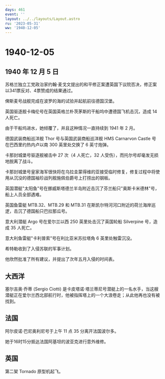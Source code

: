 ```yaml
---
days: 461
event: ''
layout: ../../layouts/Layout.astro
ru: '2023-05-31'
ww: '1940-12-05'
---
```


# 1940-12-05

## 1940 年 12 月 5 日

苏格兰独立工党政治家约翰·麦戈文提出的和平修正案遭英国下议院否决，修正案以341票反对、4票赞成的结果通过。

俾斯麦号战舰完成在波罗的海的试验并起航前往德国汉堡。

英国驱逐舰卡梅伦号在英国英格兰朴茨茅斯的干船坞中遭德国飞机击沉，造成 14
人死亡。

由于干船坞进水，她倾覆了，并且这种情况一直持续到 1941 年 2 月。

德国武装商船巡洋舰 Thor 号与英国武装商船巡洋舰 HMS Carnarvon Castle
号在巴西里约热内卢以南 300 英里处交换了 6 英寸炮弹。

卡那封城堡号驱逐舰被击中 27 次（4 人死亡，32
人受伤），而托尔号却毫发无损地脱离了战斗。

卡那封城堡号皇家海军很快将在乌拉圭蒙得维的亚接受临时修复，修复过程中将使用从沉没的德国袖珍战列舰施佩伯爵号上打捞出的钢板。

英国潜艇"太阳鱼"号在挪威斯塔德兰半岛附近击沉了芬兰船只"奥斯卡米德林"号，船上人员全部遇难。

英国鱼雷艇 MTB.32、MTB.29 和 MTB.31
在斯凯尔特河河口附近的荷兰海岸巡逻，击沉了德国船只巴拉那瓜号。

意大利潜艇 Argo 号在爱尔兰以西 250 英里处击沉了英国轮船 Silverpine
号，造成 35 人死亡。

意大利鱼雷艇"卡利普索"号在利比亚米苏拉塔角 6 英里处触雷沉没。

希特勒收到了入侵苏联的军事计划。

他欣然批准了所有建议，并提出了次年五月入侵的时间表。

## 大西洋

塞尔吉奥·乔蒂 (Sergio Ciotti)
是卡皮塔诺·塔兰蒂尼号潜艇上的一名水手，当这艘潜艇正在爱尔兰西北部航行时，他被指挥塔上的一个大浪卷走；从此他再也没有被找到。

## 法国

阿尔皮诺·巴尼奥利尼号于上午 11 点 35 分离开法国波尔多。

她于16时15分抵达法国阿基坦的波亚克进行意外维修。

## 英国

第二架 Tornado 原型机起飞。